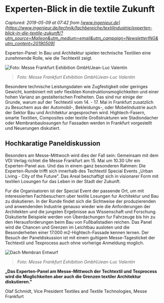 # Experten-Blick in die textile Zukunft

_Captured: 2019-05-09 at 07:42 from [www.ingenieur.de](https://www.ingenieur.de/technik/fachbereiche/textilindustrie/experten-blick-in-die-textile-zukunft/?utm_source=Maileon&utm_medium=email&utm_campaign=NewsletterING&utm_content=20190509)_

Experten-Panel: In Bau und Architektur spielen technische Textilien eine zunehmende Rolle, wie die Techtextil zeigt.

![Foto: Messe Frankfurt Exhibition GmbH/Jean-Luc Valentin](https://www.ingenieur.de/wp-content/uploads/2016/04/buildtech_jlv_02-e1556282035855.jpg)

> _Foto: Messe Frankfurt Exhibition GmbH/Jean-Luc Valentin_

Besondere technische Leistungsdaten wie Zugfestigkeit oder geringes Gewicht, kombiniert mit sehr flexiblen Konstruktionsmoglichkeiten und einer hohen Varianz an gestalterischen Freiheiten. Das sind nur einige der Grunde, warum auf der Techtextil vom 14. - 17\. Mai in Frankfurt zusatzlich zu Besuchern aus der Automobil-, Bekleidungs-, oder Mobelindustrie auch der Sektor Bau und Architektur angesprochen wird. Hightech-Fasern, smarte Textilien, Composites oder textile Großstrukturen wie Stadiondacher oder Membranbaulosungen fur Fassaden werden in Frankfurt vorgestellt und Neuerungen diskutiert.

## Hochkaratige Paneldiskussion

Besonders am Messe-Mittwoch wird dies der Fall sein: Gemeinsam mit dem VDI Verlag richtet die Messe Frankfurt am 15. Mai um 10.30 Uhr ein Experten-Panel aus. Und das in einem ganz besonderen Rahmen: Die Experten-Runde trifft sich innerhalb des Techtextil Special Events „Urban Living - City of the Future". Das Areal beschaftigt sich in visionarer Form mit textilen Losungen fur das Leben in der Stadt der Zukunft.

Fur die Organisatoren ist der Special Event der passende Ort, um mit interessierten Fachbesuchern uber textile Losungen fur Architektur und Bau zu diskutieren. In der Runde findet sich die Sichtweise der produzierenden und anwendenden Industrie genauso wieder wie die Anforderungen der Architekten und die jungsten Ergebnisse aus Wissenschaft und Forschung. Diskutierte Beispiele werden von Überdachungen fur Fahrzeuge bis hin zu den Herausforderungen beim Bau von Fußballstadien reichen. Das Panel wird die Chancen und Grenzen im Leichtbau ausloten und die Besonderheiten einer 17.000 m2-Hightech-Fassade kennen lernen. Der Besuch der Paneldiskussion ist mit einem gultigem Messe-Tagesticket der Techtextil und Texprocess auch ohne vorherige Anmeldung moglich.

![Dach Membran Entwurf](https://www.ingenieur.de/wp-content/uploads/2016/04/buildtech_jlv_05-520x347.jpg)

> _Foto: Messe Frankfurt Exhibition GmbH/Jean-Luc Valentin_

**„Das Experten-Panel am Messe-Mittwoch der Techtextil und Texprocess wird die Moglichkeiten aber auch die Grenzen textiler Architektur diskutieren."**

Olaf Schmidt, Vice President Textiles and Textile Technologies, Messe Frankfurt
